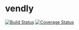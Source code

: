 # vendly

[![Build Status](https://travis-ci.org/swaibat/Classified-Vendor.svg?branch=master)](https://travis-ci.org/swaibat/Classified-Vendor)
[![Coverage Status](https://coveralls.io/repos/github/swaibat/Classified-Vendor/badge.svg?branch=master)](https://coveralls.io/github/swaibat/Classified-Vendor?branch=master)